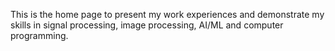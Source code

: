 This is the home page to present my work experiences and demonstrate my skills 
in signal processing, image processing, AI/ML and computer programming.
